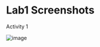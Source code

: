 # Lab1 Screenshots


Activity 1

![image](https://github.com/maryamyounis/ECE444-F2023-LAB1/assets/102765727/1bc9d335-d996-4882-ac05-46f6aad794bc)
